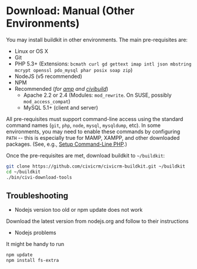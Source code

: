 # Download: Manual (Other Environments)

You may install buildkit in other environments. The main pre-requisites are:

 * Linux or OS X
 * Git
 * PHP 5.3+ (Extensions: `bcmath curl gd gettext imap intl json mbstring mcrypt openssl pdo_mysql phar posix soap zip`)
 * NodeJS (v5 recommended)
 * NPM 
 * Recommended (_for [amp](https://github.com/totten/amp) and [civibuild](doc/civibuild.md)_)
   * Apache 2.2 or 2.4 (Modules: `mod_rewrite`. On SUSE, possibly `mod_access_compat`)
   * MySQL 5.1+ (client and server)
 
All pre-requisites must support command-line access using the standard command
names (`git`, `php`, `node`, `mysql`, `mysqldump`, etc). In some environments,
you may need to enable these commands by configuring `PATH` -- this is especially
true for MAMP, XAMPP, and other downloaded packages.
(See, e.g., [Setup Command-Line PHP](http://wiki.civicrm.org/confluence/display/CRMDOC/Setup+Command-Line+PHP).)

Once the pre-requisites are met, download buildkit to `~/buildkit`:

```bash
git clone https://github.com/civicrm/civicrm-buildkit.git ~/buildkit
cd ~/buildkit
./bin/civi-download-tools
```

## Troubleshooting

* Nodejs version too old or npm update does not work

Download the latest version from nodejs.org and follow to their instructions

* Nodejs problems

It might be handy to run

```bash
npm update
npm install fs-extra
```

